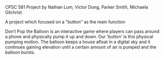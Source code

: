 CPSC 581 Project by Nathan Lum, Victor Dong, Parker Smith, Michaela Gilchrist

A project which focused on a "button" as the main function

Don’t Pop the Balloon is an interactive game where players can pass around a phone and physically pump it up and down. 
Our ‘button’ is this physical pumping motion. 
The balloon keeps a house afloat in a digital sky and it continues gaining elevation until a certain amount of air is pumped and the balloon bursts.
